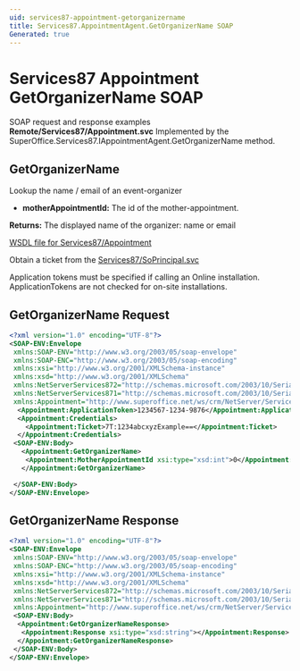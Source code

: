```yaml
---
uid: services87-appointment-getorganizername
title: Services87.AppointmentAgent.GetOrganizerName SOAP
Generated: true
---
```


# Services87 Appointment GetOrganizerName SOAP

SOAP request and response examples **Remote/Services87/Appointment.svc**
Implemented by the <see cref="M:SuperOffice.Services87.IAppointmentAgent.GetOrganizerName">SuperOffice.Services87.IAppointmentAgent.GetOrganizerName</see> method.

## GetOrganizerName

Lookup the name / email of an event-organizer

* **motherAppointmentId:** The id of the mother-appointment.

**Returns:** The displayed name of the organizer: name or email


[WSDL file for Services87/Appointment](../Services87-Appointment.md)

Obtain a ticket from the [Services87/SoPrincipal.svc](../SoPrincipal/SoPrincipal.md)

Application tokens must be specified if calling an Online installation. ApplicationTokens are not checked for on-site installations.

## GetOrganizerName Request

```xml
<?xml version="1.0" encoding="UTF-8"?>
<SOAP-ENV:Envelope
 xmlns:SOAP-ENV="http://www.w3.org/2003/05/soap-envelope"
 xmlns:SOAP-ENC="http://www.w3.org/2003/05/soap-encoding"
 xmlns:xsi="http://www.w3.org/2001/XMLSchema-instance"
 xmlns:xsd="http://www.w3.org/2001/XMLSchema"
 xmlns:NetServerServices872="http://schemas.microsoft.com/2003/10/Serialization/Arrays"
 xmlns:NetServerServices871="http://schemas.microsoft.com/2003/10/Serialization/"
 xmlns:Appointment="http://www.superoffice.net/ws/crm/NetServer/Services87">
  <Appointment:ApplicationToken>1234567-1234-9876</Appointment:ApplicationToken>
  <Appointment:Credentials>
    <Appointment:Ticket>7T:1234abcxyzExample==</Appointment:Ticket>
  </Appointment:Credentials>
 <SOAP-ENV:Body>
   <Appointment:GetOrganizerName>
    <Appointment:MotherAppointmentId xsi:type="xsd:int">0</Appointment:MotherAppointmentId>
   </Appointment:GetOrganizerName>

 </SOAP-ENV:Body>
</SOAP-ENV:Envelope>

```


## GetOrganizerName Response

```xml
<?xml version="1.0" encoding="UTF-8"?>
<SOAP-ENV:Envelope
 xmlns:SOAP-ENV="http://www.w3.org/2003/05/soap-envelope"
 xmlns:SOAP-ENC="http://www.w3.org/2003/05/soap-encoding"
 xmlns:xsi="http://www.w3.org/2001/XMLSchema-instance"
 xmlns:xsd="http://www.w3.org/2001/XMLSchema"
 xmlns:NetServerServices872="http://schemas.microsoft.com/2003/10/Serialization/Arrays"
 xmlns:NetServerServices871="http://schemas.microsoft.com/2003/10/Serialization/"
 xmlns:Appointment="http://www.superoffice.net/ws/crm/NetServer/Services87">
 <SOAP-ENV:Body>
  <Appointment:GetOrganizerNameResponse>
   <Appointment:Response xsi:type="xsd:string"></Appointment:Response>
  </Appointment:GetOrganizerNameResponse>
 </SOAP-ENV:Body>
</SOAP-ENV:Envelope>

```

